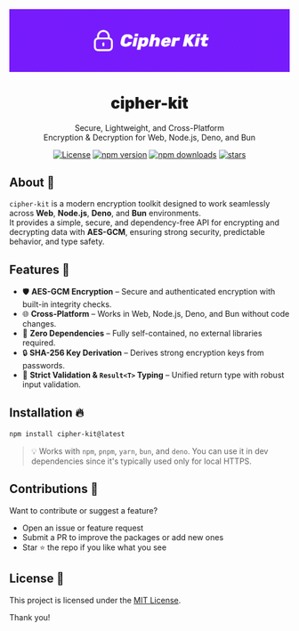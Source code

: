 <div align="center">
<img src="https://github.com/WolfieLeader/npm/blob/main/assets/cipher-kit-banner.svg" align="center" alt="banner" />

<h1 align="center" style="font-weight:900;">cipher-kit</h1>

<p align="center">
  Secure, Lightweight, and Cross-Platform <br/>
  Encryption & Decryption for Web, Node.js, Deno, and Bun
</p>

<a href="https://opensource.org/licenses/MIT" rel="nofollow"><img src="https://img.shields.io/github/license/WolfieLeader/npm?color=DC343B" alt="License"></a>
<a href="https://www.npmjs.com/package/cipher-kit" rel="nofollow"><img src="https://img.shields.io/npm/v/cipher-kit?color=0078D4" alt="npm version"></a>
<a href="https://www.npmjs.com/package/cipher-kit" rel="nofollow"><img src="https://img.shields.io/npm/dy/cipher-kit.svg?color=03C03C" alt="npm downloads"></a>
<a href="https://github.com/WolfieLeader/npm" rel="nofollow"><img src="https://img.shields.io/github/stars/WolfieLeader/npm" alt="stars"></a>

</div>

## About 📖

`cipher-kit` is a modern encryption toolkit designed to work seamlessly across **Web**, **Node.js**, **Deno**, and **Bun** environments.  
It provides a simple, secure, and dependency-free API for encrypting and decrypting data with **AES-GCM**, ensuring strong security, predictable behavior, and type safety.

## Features 🌟

- 🛡️ **AES-GCM Encryption** – Secure and authenticated encryption with built-in integrity checks.
- 🌐 **Cross-Platform** – Works in Web, Node.js, Deno, and Bun without code changes.
- 🚫 **Zero Dependencies** – Fully self-contained, no external libraries required.
- 🔒 **SHA-256 Key Derivation** – Derives strong encryption keys from passwords.
- 🧪 **Strict Validation & `Result<T>` Typing** – Unified return type with robust input validation.

## Installation 🔥

```bash
npm install cipher-kit@latest
```

> 💡 Works with `npm`, `pnpm`, `yarn`, `bun`, and `deno`. You can use it in dev dependencies since it's typically used only for local HTTPS.

## Contributions 🤝

Want to contribute or suggest a feature?

- Open an issue or feature request
- Submit a PR to improve the packages or add new ones
- Star ⭐ the repo if you like what you see

## License 📜

This project is licensed under the [MIT License](https://opensource.org/licenses/MIT).

Thank you!
